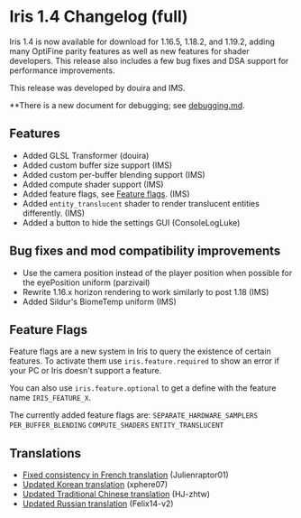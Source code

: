 # Iris 1.4 Changelog (full)

Iris 1.4 is now available for download for 1.16.5, 1.18.2, and 1.19.2, adding many OptiFine parity features as well as new features for shader developers.
This release also includes a few bug fixes and DSA support for performance improvements.

This release was developed by douira and IMS.

**There is a new document for debugging; see [debugging.md](docs/usage/debugging.md).
## Features

- Added GLSL Transformer (douira)
- Added custom buffer size support (IMS)
- Added custom per-buffer blending support (IMS)
- Added compute shader support (IMS)
- Added feature flags, see [Feature flags](#feature-flags). (IMS)
- Added `entity_translucent` shader to render translucent entities differently. (IMS)
- Added a button to hide the settings GUI (ConsoleLogLuke)

## Bug fixes and mod compatibility improvements

- Use the camera position instead of the player position when possible for the eyePosition uniform (parzivail)
- Rewrite 1.16.x horizon rendering to work similarly to post 1.18 (IMS)
- Added Sildur's BiomeTemp uniform (IMS)

## Feature Flags
Feature flags are a new system in Iris to query the existence of certain features. To activate them use `iris.feature.required` to show an error if your PC or Iris doesn't support a feature.

You can also use `iris.feature.optional` to get a define with the feature name `IRIS_FEATURE_X`.

The currently added feature flags are:
`SEPARATE_HARDWARE_SAMPLERS`
`PER_BUFFER_BLENDING`
`COMPUTE_SHADERS`
`ENTITY_TRANSLUCENT`

## Translations

- [Fixed consistency in French translation](https://github.com/IrisShaders/Iris/pull/1668) (Julienraptor01)
- [Updated Korean translation](https://github.com/IrisShaders/Iris/pull/1688) (xphere07)
- [Updated Traditional Chinese translation](https://github.com/IrisShaders/Iris/pull/1676) (HJ-zhtw)
- [Updated Russian translation](https://github.com/IrisShaders/Iris/pull/1677) (Felix14-v2)
